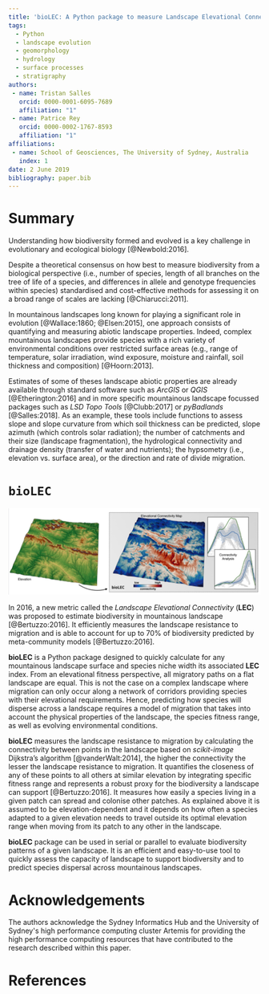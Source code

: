 ```yaml
---
title: 'bioLEC: A Python package to measure Landscape Elevational Connectivity'
tags:
  - Python
  - landscape evolution
  - geomorphology
  - hydrology
  - surface processes
  - stratigraphy
authors:
 - name: Tristan Salles
   orcid: 0000-0001-6095-7689
   affiliation: "1"
 - name: Patrice Rey
   orcid: 0000-0002-1767-8593
   affiliation: "1"
affiliations:
 - name: School of Geosciences, The University of Sydney, Australia
   index: 1
date: 2 June 2019
bibliography: paper.bib
---
```


# Summary

Understanding how biodiversity formed and evolved is a key challenge in evolutionary and ecological biology [@Newbold:2016].

Despite a theoretical consensus on how best to measure biodiversity from a biological perspective (i.e., number of species, length of all branches on the tree of life of a species, and differences in allele and genotype frequencies within species) standardised and cost-effective methods for assessing it on a broad range of scales are lacking [@Chiarucci:2011].

In mountainous landscapes long known for playing a significant role in evolution [@Wallace:1860; @Elsen:2015], one approach consists of quantifying and measuring abiotic landscape properties. Indeed, complex mountainous landscapes provide species with a rich variety of environmental conditions over restricted surface areas (e.g., range of temperature, solar irradiation, wind exposure, moisture and rainfall, soil thickness and composition) [@Hoorn:2013].

Estimates of some of theses landscape abiotic properties are already available through standard software such as _ArcGIS_ or _QGIS_ [@Etherington:2016] and in more specific mountainous landscape focussed packages such as _LSD Topo Tools_ [@Clubb:2017] or _pyBadlands_ [@Salles:2018]. As an example, these tools include functions to assess slope and slope curvature from which soil thickness can be predicted, slope azimuth (which controls solar radiation); the number of catchments and their size (landscape fragmentation), the hydrological connectivity and drainage density (transfer of water and nutrients); the hypsometry (i.e., elevation vs. surface area), or the direction and rate of divide migration.

# `bioLEC`

![An example of LEC map obtained for a specific elevation surface (left) illustrating the region of high and low connectivity as well as the distribution of resulting LEC values versus elevation range.\label{fig:example}](fig1.jpg)

In 2016, a new metric called the _Landscape Elevational Connectivity_ (**LEC**) was proposed to estimate biodiversity in mountainous landscape [@Bertuzzo:2016]. It efficiently measures the landscape resistance to migration and is able to account for up to 70% of biodiversity predicted by meta-community models [@Bertuzzo:2016].

**bioLEC** is a Python package designed to quickly calculate for any mountainous landscape surface and species niche width its associated **LEC** index. From an elevational fitness perspective, all migratory paths on a flat landscape are equal. This is not the case on a complex landscape where migration can only occur along a network of corridors providing species with their elevational requirements. Hence, predicting how species will disperse across a landscape requires a model of migration that takes into account the physical properties of the landscape, the species fitness range, as well as evolving environmental conditions.

**bioLEC** measures the landscape resistance to migration by calculating the connectivity between points in the landscape based on _scikit-image_ Dijkstra’s algorithm [@vanderWalt:2014], the higher the connectivity the lesser the landscape resistance to migration. It quantifies the closeness of any of these points to all others at similar elevation by integrating specific fitness range and represents a robust proxy for the biodiversity a landscape can support [@Bertuzzo:2016]. It measures how easily a species living in a given patch can spread and colonise other patches. As explained above it is assumed to be elevation-dependent and it depends on how often a species adapted to a given elevation needs to travel outside its optimal elevation range when moving from its patch to any other in the landscape.

**bioLEC** package can be used in serial or parallel to evaluate biodiversity patterns of a given landscape. It is an efficient and easy-to-use tool to quickly assess the capacity of landscape to support biodiversity and to predict species dispersal across mountainous landscapes.


# Acknowledgements

The authors acknowledge the Sydney Informatics Hub and the University of Sydney's high performance computing cluster Artemis for providing the high performance computing resources that have contributed to the research described within this paper.

# References
